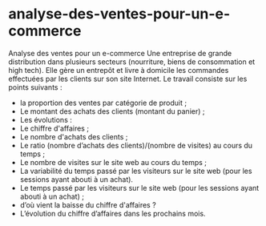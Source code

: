 # analyse-des-ventes-pour-un-e-commerce
Analyse des ventes pour un e-commerce
Une entreprise de grande distribution dans plusieurs secteurs (nourriture, biens de consommation et high tech). 
Elle gère un entrepôt et livre à domicile les commandes effectuées par les clients sur son site Internet.
Le travail consiste sur les points suivants :
- la proportion des ventes par catégorie de produit ;
- Le montant des achats des clients (montant du panier) ;
- Les évolutions : 
- Le chiffre d'affaires ;
- Le nombre d'achats des clients ;
- Le ratio (nombre d’achats des clients)/(nombre de visites) au cours du temps ;
- Le nombre de visites sur le site web au cours du temps ; 
- La variabilité du temps passé par les visiteurs sur le site web (pour les sessions ayant abouti à un achat).
- Le temps passé par les visiteurs sur le site web (pour les sessions ayant abouti à un achat) ;
- d’où vient la baisse du chiffre d'affaires ?
- L’évolution du chiffre d’affaires dans les prochains mois.
